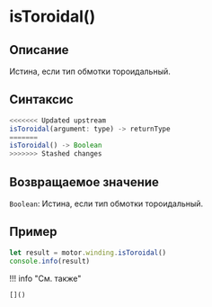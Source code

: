 # isToroidal()

## Описание
Истина, если тип обмотки тороидальный.

## Синтаксис
```javascript
<<<<<<< Updated upstream
isToroidal(argument: type) -> returnType
=======
isToroidal() -> Boolean
>>>>>>> Stashed changes
```

## Возвращаемое значение
`Boolean`: Истина, если тип обмотки тороидальный.

## Пример
```javascript linenums="1"
let result = motor.winding.isToroidal()
console.info(result)
```

!!! info "См. также"

    []()

